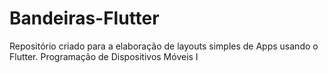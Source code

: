 # Bandeiras-Flutter
Repositório criado para a elaboração de layouts simples de Apps usando o Flutter.
Programação de Dispositivos Móveis I
